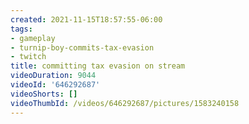 ```yaml
---
created: 2021-11-15T18:57:55-06:00
tags:
- gameplay
- turnip-boy-commits-tax-evasion
- twitch
title: committing tax evasion on stream
videoDuration: 9044
videoId: '646292687'
videoShorts: []
videoThumbId: /videos/646292687/pictures/1583240158
---
```

